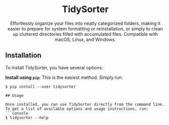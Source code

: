 <h1 align="center">
TidySorter
</h1>
<p align="center">
Effortlessly organize your files into neatly categorized folders, making it easier to prepare for system formatting or reinstallation, or simply to clean up cluttered directories filled with accumulated files. Compatible with macOS, Linux, and Windows.
</p>

## Installation

To install TidySorter, you have several options:

**Install using `pip`**: This is the easiest method. Simply run:
```console
$ pip install --user tidysorter

## Usage

Once installed, you can use TidySorter directly from the command line. To get a list of available options and usage instructions, run:
```console
$ tidysorter --help
